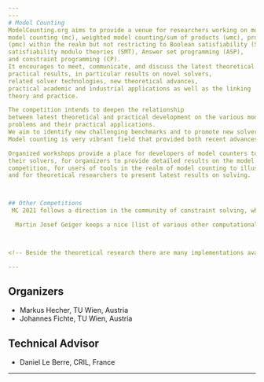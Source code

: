 ```yaml
---
---
# Model Counting
ModelCounting.org aims to provide a venue for researchers working on model counting such as 
model counting (mc), weighted model counting/sum of products (wmc), projected model counting 
(pmc) within the realm but not restricting to Boolean satisfiability (SAT), 
satisfiability modulo theories (SMT), Answer set programming (ASP), 
and constraint programming (CP). 
It encourages to meet, communicate, and discuss the latest theoretical and 
practical results, in particular results on novel solvers, 
related solver technologies, new theoretical advances, 
practical academic and industrial applications as well as the linking 
theory and practice. 

The competition intends to deepen the relationship 
between latest theoretical and practical development on the various model counting 
problems and their practical applications. 
We aim to identify new challenging benchmarks and to promote new solvers for the problem as well as to compare them with state-of-the-art solvers.
Model counting is very vibrant field that provided both recent advances in theory as well as in practical solving including various applications. State-of-the-art SAT or WMC (weighted model counting) search engines rely on various techniques such as  SAT-based solving, knowledge compilation, or approximate solving by means of sampling using SAT solvers. There have been also successful implementations for parallel and distributed computation as well as massively parallel computation approaches. 

Organized workshops provide a place for developers of model counters to present 
their solvers, for organizers to provide detailed results on the model counting 
competition, for users of tools in the realm of model counting to illustrate their applications,
and for theoretical researchers to present latest results on solving.



## Other Competitions
 MC 2021 follows a direction in the community of constraint solving, where already many competitions have been organized such as on [ASP](https://sites.google.com/view/aspcomp2019/) (7 editions), [CSP](http://xcsp.org/competition) (19 editions), [SAT](http://sat-race-2019.ciirc.cvut.cz/) (19 editions), [SMT](https://smt-comp.github.io/2019/) (14 editions), [MaxSAT](https://maxsat-evaluations.github.io/2019/) Evaluation (13 editions), [QBF](http://www.qbflib.org/) (8 editions).

  Martin Josef Geiger keeps a nice [list of various other computational challenges](https://www.hsu-hh.de/logistik/research/challenges) out there.



<!-- Beside the theoretical research there are many implementations available, just to name some state of the art solvers, c2d, d4, DSHARP, miniC2D, cnf2eadt, bdd_minisat_all, and sdd (based on knowledge compilation techniques); ApproxMC4, and sts (based on approximate counting or sampling); Cache, sharpCDCL4, and sharpSAT (CDCL-based solvers using component caching); gpusat, countAntom, and dCountAntom) (parallel or distributed solvers). There are also preprocessors available B+E and pmc. Many solvers are highly competitive and solve various instances. However, there has still not been a competition on the topics related to model counting.  -->

---
```



<!-- # Sponsors -->

## Organizers

- Markus Hecher, TU Wien, Austria
- Johannes Fichte, TU Wien, Austria

## Technical Advisor
- Daniel Le Berre, CRIL, France

<!-- # Previous Work

Previous simulations included works on the [Turing](https://www.cs.uni-potsdam.de/bs/research/labs.html#turing) and [Zuse](https://www.cs.uni-potsdam.de/bs/research/labsZuse.html) Cluster at University of Potsdam for various projects. As well as various clusters at TU Wien, more detailed, [Behemoth](https://www.ac.tuwien.ac.at/students/), Cobra, which Markus and I helped to congure for operations, and Lion used for the ASP'14 Competition at FLoC Clusters. In addition, we contributed to [benchmark-tools](https://github.com/potassco/benchmark-tool), which allow reproducibility of benchmarks under various cluster schedulers. Finally, Markus Hecher and I were organizers of the 4th Parameterized Algorithms and Computational Experiments Challenge (PACE 2019).

--- -->

---
